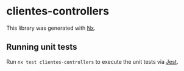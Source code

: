 # clientes-controllers

This library was generated with [Nx](https://nx.dev).

## Running unit tests

Run `nx test clientes-controllers` to execute the unit tests via [Jest](https://jestjs.io).
